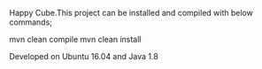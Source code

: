 Happy Cube.This project can be installed and compiled with below commands;

mvn clean compile
mvn clean install

Developed on Ubuntu 16.04 and Java 1.8
